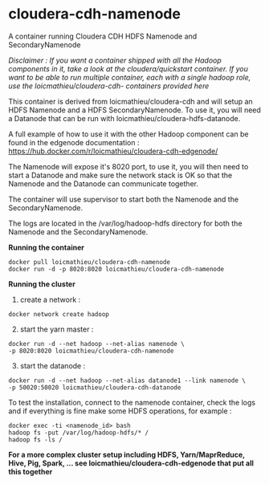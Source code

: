 # cloudera-cdh-namenode
A container running Cloudera CDH HDFS Namenode and SecondaryNamenode

*Disclaimer : If you want a container shipped with all the Hadoop components in it, take a look at the cloudera/quickstart container. If you want to be able to run multiple container, each with a single hadoop role, use the loicmathieu/cloudera-cdh-<role> containers provided here*

This container is derived from loicmathieu/cloudera-cdh and will setup an HDFS Namenode and a HDFS  SecondaryNamenode. To use it, you will need a Datanode that can be run with loicmathieu/cloudera-hdfs-datanode.

A full example of how to use it with the other Hadoop component can be found in the edgenode documentation : https://hub.docker.com/r/loicmathieu/cloudera-cdh-edgenode/

The Namenode will expose it's 8020 port, to use it, you will then need to start a Datanode and make sure the network stack is OK so that the Namenode and the Datanode can communicate together. 

The container will use supervisor to start both the Namenode and the SecondaryNamenode.

The logs are located in the /var/log/hadoop-hdfs directory for both the Namenode and the SecondaryNamenode.

**Running the container**
```
docker pull loicmathieu/cloudera-cdh-namenode
docker run -d -p 8020:8020 loicmathieu/cloudera-cdh-namenode
```

**Running the cluster**

1. create a network :
```
docker network create hadoop
```
2. start the yarn master :
```
docker run -d --net hadoop --net-alias namenode \
-p 8020:8020 loicmathieu/cloudera-cdh-namenode
```
3. start the datanode :
```
docker run -d --net hadoop --net-alias datanode1 --link namenode \
-p 50020:50020 loicmathieu/cloudera-cdh-datanode
```

To test the installation, connect to the namenode container, check the logs and if everything is fine make some HDFS operations, for example : 
```
docker exec -ti <namenode_id> bash
hadoop fs -put /var/log/hadoop-hdfs/* /
hadoop fs -ls /
```

**For a more complex cluster setup including HDFS, Yarn/MaprReduce, Hive, Pig, Spark, ... see loicmathieu/cloudera-cdh-edgenode that put all this together**
